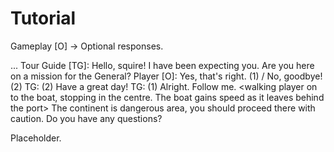 # Tutorial
Gameplay
[O] -> Optional responses.

...
Tour Guide [TG]: <after player interacts with them> Hello, squire! I have been expecting you. Are you here on a mission for the General?
Player [O]: Yes, that's right. (1) / No, goodbye! (2)
    TG: (2) Have a great day!
TG: (1) Alright. Follow me. <walking player on to the boat, stopping in the centre. The boat gains speed as it leaves behind the port> The continent is  dangerous area, you should proceed there with caution. Do you have any questions?

Placeholder.
